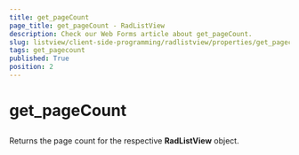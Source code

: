 ```yaml
---
title: get_pageCount
page_title: get_pageCount - RadListView
description: Check our Web Forms article about get_pageCount.
slug: listview/client-side-programming/radlistview/properties/get_pagecount
tags: get_pagecount
published: True
position: 2
---
```


# get_pageCount



##  

Returns the page count for the respective **RadListView** object.
